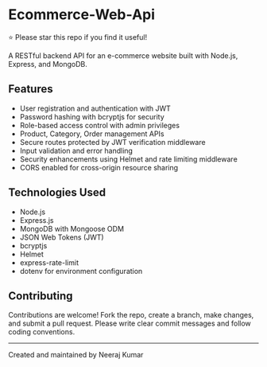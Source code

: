 # Ecommerce-Web-Api

⭐ Please star this repo if you find it useful!

A RESTful backend API for an e-commerce website built with Node.js, Express, and MongoDB.

## Features

- User registration and authentication with JWT
- Password hashing with bcryptjs for security
- Role-based access control with admin privileges
- Product, Category, Order management APIs
- Secure routes protected by JWT verification middleware
- Input validation and error handling
- Security enhancements using Helmet and rate limiting middleware
- CORS enabled for cross-origin resource sharing

## Technologies Used

- Node.js
- Express.js
- MongoDB with Mongoose ODM
- JSON Web Tokens (JWT)
- bcryptjs
- Helmet
- express-rate-limit
- dotenv for environment configuration

## Contributing

Contributions are welcome! Fork the repo, create a branch, make changes, and submit a pull request. Please write clear commit messages and follow coding conventions.

---

Created and maintained by Neeraj Kumar
